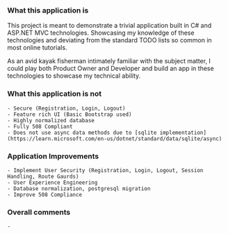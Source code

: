 
### What this application is

This project is meant to demonstrate a trivial application built in C# and ASP.NET MVC technologies. Showcasing my knowledge of these technologies and deviating from the standard TODO lists so common in most online tutorials.

As an avid kayak fisherman intimately familiar with the subject matter, I could play both Product Owner and Developer and build an app in these technologies to showcase my technical ability.

### What this application is not

    - Secure (Registration, Login, Logout)
    - Feature rich UI (Basic Bootstrap used)
    - Highly normalized database 
    - Fully 508 Compliant
    - Does not use async data methods due to [sqlite implementation](https://learn.microsoft.com/en-us/dotnet/standard/data/sqlite/async)

### Application Improvements
    - Implement User Security (Registration, Login, Logout, Session Handling, Route Gaurds)
    - User Experience Engineering
    - Database normalization, postgresql migration
    - Improve 508 Compliance 

### Overall comments
    - 

